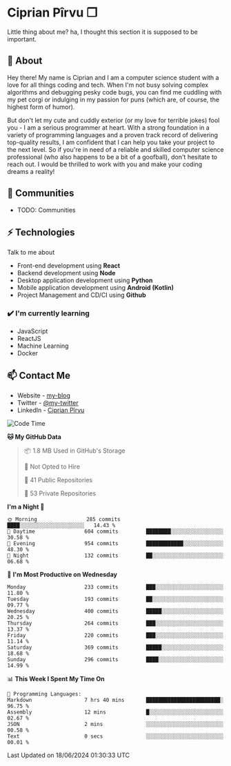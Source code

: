 # Ciprian Pîrvu ❐

Little thing about me? ha, I thought this section it is supposed to be important.

## 🧐 About

Hey there! My name is Ciprian and I am a computer science student with a love for all things coding and tech. When I'm not busy solving complex algorithms and debugging pesky code bugs, you can find me cuddling with my pet corgi or indulging in my passion for puns (which are, of course, the highest form of humor).

But don't let my cute and cuddly exterior (or my love for terrible jokes) fool you - I am a serious programmer at heart. With a strong foundation in a variety of programming languages and a proven track record of delivering top-quality results, I am confident that I can help you take your project to the next level. So if you're in need of a reliable and skilled computer science professional (who also happens to be a bit of a goofball), don't hesitate to reach out. I would be thrilled to work with you and make your coding dreams a reality!

## 👯 Communities

-   TODO: Communities

## ⚡ Technologies

Talk to me about

-   Front-end development using **React**
-   Backend development using **Node**
-   Desktop application development using **Python**
-   Mobile application development using **Android (Kotlin)**
-   Project Management and CD/CI using **Github**

### ✔️ I'm currently learning

-   JavaScript
-   ReactJS
-   Machine Learning
-   Docker

## 📫 Contact Me

-   Website - [my-blog]()
-   Twitter - [@my-twitter]()
-   LinkedIn - [Ciprian Pîrvu](https://www.linkedin.com/in/p%C3%AErvu-ciprian-cristian-4415991b1/)

<!--START_SECTION:waka-->
![Code Time](http://img.shields.io/badge/Code%20Time-2%2C102%20hrs%2029%20mins-blue)

**🐱 My GitHub Data** 

> 📦 1.8 MB Used in GitHub's Storage 
 > 
> 🚫 Not Opted to Hire
 > 
> 📜 41 Public Repositories 
 > 
> 🔑 53 Private Repositories 
 > 
**I'm a Night 🦉** 

```text
🌞 Morning                285 commits         ████░░░░░░░░░░░░░░░░░░░░░   14.43 % 
🌆 Daytime                604 commits         ████████░░░░░░░░░░░░░░░░░   30.58 % 
🌃 Evening                954 commits         ████████████░░░░░░░░░░░░░   48.30 % 
🌙 Night                  132 commits         ██░░░░░░░░░░░░░░░░░░░░░░░   06.68 % 
```
📅 **I'm Most Productive on Wednesday** 

```text
Monday                   233 commits         ███░░░░░░░░░░░░░░░░░░░░░░   11.80 % 
Tuesday                  193 commits         ██░░░░░░░░░░░░░░░░░░░░░░░   09.77 % 
Wednesday                400 commits         █████░░░░░░░░░░░░░░░░░░░░   20.25 % 
Thursday                 264 commits         ███░░░░░░░░░░░░░░░░░░░░░░   13.37 % 
Friday                   220 commits         ███░░░░░░░░░░░░░░░░░░░░░░   11.14 % 
Saturday                 369 commits         █████░░░░░░░░░░░░░░░░░░░░   18.68 % 
Sunday                   296 commits         ████░░░░░░░░░░░░░░░░░░░░░   14.99 % 
```


📊 **This Week I Spent My Time On** 

```text
💬 Programming Languages: 
Markdown                 7 hrs 40 mins       ████████████████████████░   96.75 % 
Assembly                 12 mins             █░░░░░░░░░░░░░░░░░░░░░░░░   02.67 % 
JSON                     2 mins              ░░░░░░░░░░░░░░░░░░░░░░░░░   00.58 % 
Text                     0 secs              ░░░░░░░░░░░░░░░░░░░░░░░░░   00.01 % 
```


 Last Updated on 18/06/2024 01:30:33 UTC
<!--END_SECTION:waka-->
